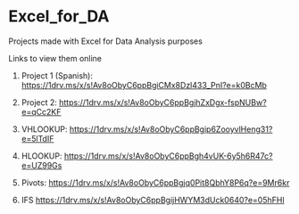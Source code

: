 # Excel_for_DA

Projects made with Excel for Data Analysis purposes

Links to view them online

1. Project 1 (Spanish):
https://1drv.ms/x/s!Av8oObyC6ppBgiCMx8Dzl433_PnI?e=k0BcMb

2. Project 2:
https://1drv.ms/x/s!Av8oObyC6ppBgjhZxDgx-fspNUBw?e=qCc2KF

3. VHLOOKUP:
https://1drv.ms/x/s!Av8oObyC6ppBgip6ZooyvlHeng31?e=5lTdIF

4. HLOOKUP:
https://1drv.ms/x/s!Av8oObyC6ppBgh4vUK-6y5h6R47c?e=UZ99Gs

5. Pivots:
https://1drv.ms/x/s!Av8oObyC6ppBgjq0Pit8QbhY8P6q?e=9Mr6kr

6. IFS
https://1drv.ms/x/s!Av8oObyC6ppBgijHWYM3dUck0640?e=05hFHl


